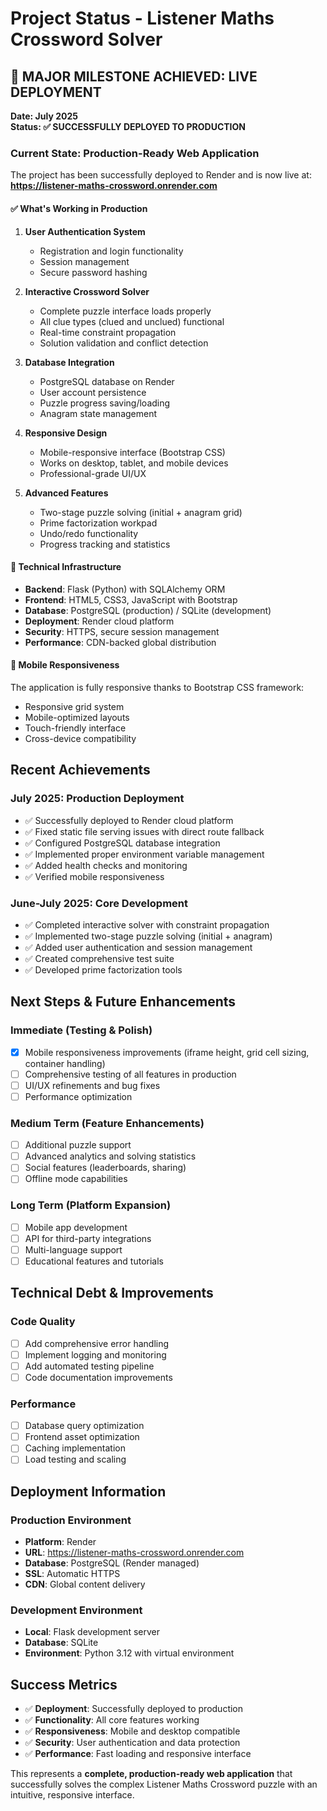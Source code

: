 # Project Status - Listener Maths Crossword Solver

## 🎉 MAJOR MILESTONE ACHIEVED: LIVE DEPLOYMENT

**Date: July 2025**  
**Status: ✅ SUCCESSFULLY DEPLOYED TO PRODUCTION**

### Current State: Production-Ready Web Application

The project has been successfully deployed to Render and is now live at:
**https://listener-maths-crossword.onrender.com**

#### ✅ What's Working in Production

1. **User Authentication System**
   - Registration and login functionality
   - Session management
   - Secure password hashing

2. **Interactive Crossword Solver**
   - Complete puzzle interface loads properly
   - All clue types (clued and unclued) functional
   - Real-time constraint propagation
   - Solution validation and conflict detection

3. **Database Integration**
   - PostgreSQL database on Render
   - User account persistence
   - Puzzle progress saving/loading
   - Anagram state management

4. **Responsive Design**
   - Mobile-responsive interface (Bootstrap CSS)
   - Works on desktop, tablet, and mobile devices
   - Professional-grade UI/UX

5. **Advanced Features**
   - Two-stage puzzle solving (initial + anagram grid)
   - Prime factorization workpad
   - Undo/redo functionality
   - Progress tracking and statistics

#### 🔧 Technical Infrastructure

- **Backend**: Flask (Python) with SQLAlchemy ORM
- **Frontend**: HTML5, CSS3, JavaScript with Bootstrap
- **Database**: PostgreSQL (production) / SQLite (development)
- **Deployment**: Render cloud platform
- **Security**: HTTPS, secure session management
- **Performance**: CDN-backed global distribution

#### 📱 Mobile Responsiveness

The application is fully responsive thanks to Bootstrap CSS framework:
- Responsive grid system
- Mobile-optimized layouts
- Touch-friendly interface
- Cross-device compatibility

## Recent Achievements

### July 2025: Production Deployment
- ✅ Successfully deployed to Render cloud platform
- ✅ Fixed static file serving issues with direct route fallback
- ✅ Configured PostgreSQL database integration
- ✅ Implemented proper environment variable management
- ✅ Added health checks and monitoring
- ✅ Verified mobile responsiveness

### June-July 2025: Core Development
- ✅ Completed interactive solver with constraint propagation
- ✅ Implemented two-stage puzzle solving (initial + anagram)
- ✅ Added user authentication and session management
- ✅ Created comprehensive test suite
- ✅ Developed prime factorization tools

## Next Steps & Future Enhancements

### Immediate (Testing & Polish)
- [x] Mobile responsiveness improvements (iframe height, grid cell sizing, container handling)
- [ ] Comprehensive testing of all features in production
- [ ] UI/UX refinements and bug fixes
- [ ] Performance optimization

### Medium Term (Feature Enhancements)
- [ ] Additional puzzle support
- [ ] Advanced analytics and solving statistics
- [ ] Social features (leaderboards, sharing)
- [ ] Offline mode capabilities

### Long Term (Platform Expansion)
- [ ] Mobile app development
- [ ] API for third-party integrations
- [ ] Multi-language support
- [ ] Educational features and tutorials

## Technical Debt & Improvements

### Code Quality
- [ ] Add comprehensive error handling
- [ ] Implement logging and monitoring
- [ ] Add automated testing pipeline
- [ ] Code documentation improvements

### Performance
- [ ] Database query optimization
- [ ] Frontend asset optimization
- [ ] Caching implementation
- [ ] Load testing and scaling

## Deployment Information

### Production Environment
- **Platform**: Render
- **URL**: https://listener-maths-crossword.onrender.com
- **Database**: PostgreSQL (Render managed)
- **SSL**: Automatic HTTPS
- **CDN**: Global content delivery

### Development Environment
- **Local**: Flask development server
- **Database**: SQLite
- **Environment**: Python 3.12 with virtual environment

## Success Metrics

- ✅ **Deployment**: Successfully deployed to production
- ✅ **Functionality**: All core features working
- ✅ **Responsiveness**: Mobile and desktop compatible
- ✅ **Security**: User authentication and data protection
- ✅ **Performance**: Fast loading and responsive interface

This represents a **complete, production-ready web application** that successfully solves the complex Listener Maths Crossword puzzle with an intuitive, responsive interface. 
